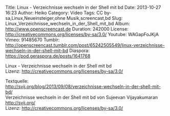 Title: Linux - Verzeichnisse wechseln in der Shell mit bd
Date: 2013-10-27 16:23
Author: Heiko
Category: Video
Tags: CC by-sa,Linux,Neueinsteiger,ohne Musik,screencast,bd
Slug: Linux_Verzeichnisse_wechseln_in_der_Shell_mit_bd
Album: http://www.openscreencast.de
Duration: 242000
License: http://creativecommons.org/licenses/by-sa/3.0/
Youtube: WAGapFoJKjA
Vimeo: 91485670
Tumblr: http://openscreencast.tumblr.com/post/65242505549/linux-verzeichnisse-wechseln-in-der-shell-mit-bd
Diaspora: https://pod.geraspora.de/posts/1641768

Linux - Verzeichnisse wechseln in der Shell mit bd  
Lizenz: <http://creativecommons.org/licenses/by-sa/3.0/>  
  
Textquelle:  
<http://svij.org/blog/2013/09/08/verzeichnisse-wechseln-in-der-shell-mit-bd/>  
Verzeichnisse wechseln in der Shell mit bd von Sujeevan Vijayakumaran
<http://svij.org/>  
Lizenz: <http://creativecommons.org/licenses/by-sa/3.0/>

